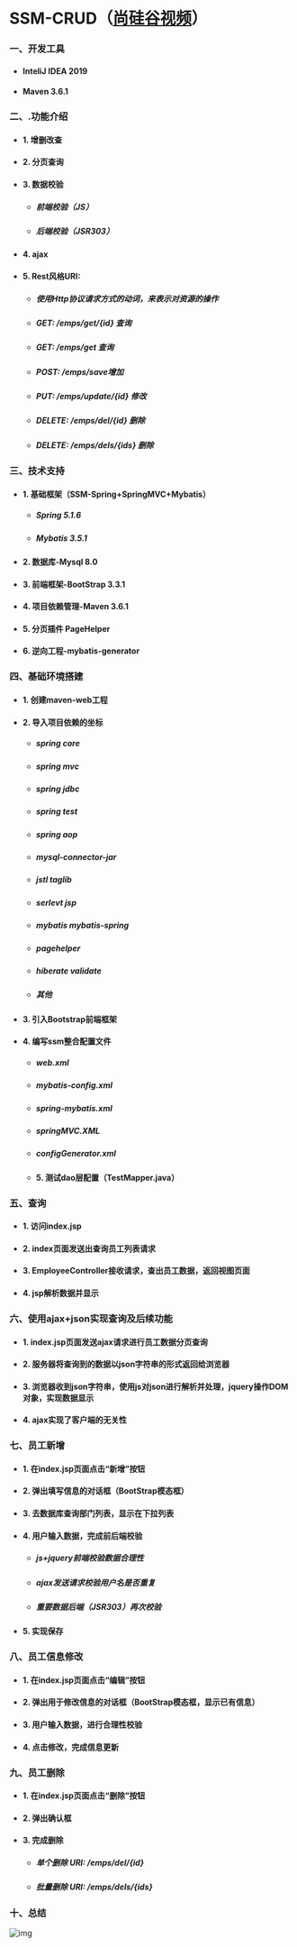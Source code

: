 # SSM-CRUD（[尚硅谷视频](https://www.bilibili.com/video/av35988777)）

### 一、开发工具

- #### InteliJ IDEA 2019

- #### Maven 3.6.1


### 二、.功能介绍

- #### 1. 增删改查

- #### 2. 分页查询

- #### 3. 数据校验

  - ##### 前端校验（JS）

  - ##### 后端校验（JSR303）

- #### 4. ajax

- #### 5. Rest风格URI:

  - ##### 使用Http协议请求方式的动词，来表示对资源的操作

  - ##### GET: /emps/get/{id} 查询

  - ##### GET: /emps/get 查询
  
  - ##### POST: /emps/save增加
  
  - ##### PUT: /emps/update/{id} 修改
  
  - ##### DELETE: /emps/del/{id} 删除
  
  - ##### DELETE: /emps/dels/{ids} 删除

### 三、技术支持

- #### 1. 基础框架（SSM-Spring+SpringMVC+Mybatis）

  - ##### Spring 5.1.6

  - ##### Mybatis 3.5.1

- #### 2. 数据库-Mysql 8.0

- #### 3. 前端框架-BootStrap 3.3.1

- #### 4. 项目依赖管理-Maven 3.6.1

- #### 5. 分页插件 PageHelper

- #### 6. 逆向工程-mybatis-generator

### 四、基础环境搭建

- #### 1. 创建maven-web工程

- #### 2. 导入项目依赖的坐标

    - ##### spring core
    - ##### spring mvc
    - ##### spring jdbc
    - ##### spring test
    - ##### spring aop
    - ##### mysql-connector-jar
    - ##### jstl taglib
    - ##### serlevt jsp
    - ##### mybatis mybatis-spring
    - ##### pagehelper
    - ##### hiberate validate
    - ##### 其他
- #### 3. 引入Bootstrap前端框架
- #### 4. 编写ssm整合配置文件

    - ##### web.xml
    - ##### mybatis-config.xml
    - ##### spring-mybatis.xml
    - ##### springMVC.XML
    - ##### configGenerator.xml
	- #### 5. 测试dao层配置（TestMapper.java）
### 五、查询
- #### 1. 访问index.jsp
- #### 2. index页面发送出查询员工列表请求
- #### 3. EmployeeController接收请求，查出员工数据，返回视图页面
- #### 4. jsp解析数据并显示
### 六、使用ajax+json实现查询及后续功能
- #### 1. index.jsp页面发送ajax请求进行员工数据分页查询
- #### 2. 服务器将查询到的数据以json字符串的形式返回给浏览器
- #### 3. 浏览器收到json字符串，使用js对json进行解析并处理，jquery操作DOM对象，实现数据显示
- #### 4. ajax实现了客户端的无关性
### 七、员工新增
- #### 1. 在index.jsp页面点击“新增”按钮
- #### 2. 弹出填写信息的对话框（BootStrap模态框）
- #### 3. 去数据库查询部门列表，显示在下拉列表
- #### 4. 用户输入数据，完成前后端校验
    - ##### js+jquery前端校验数据合理性
    - ##### ajax发送请求校验用户名是否重复
    - ##### 重要数据后端（JSR303）再次校验
- #### 5. 实现保存
### 八、员工信息修改
- #### 1. 在index.jsp页面点击“编辑”按钮
- #### 2. 弹出用于修改信息的对话框（BootStrap模态框，显示已有信息）
- #### 3. 用户输入数据，进行合理性校验
- #### 4. 点击修改，完成信息更新
### 九、员工删除
- #### 1. 在index.jsp页面点击“删除”按钮
- #### 2. 弹出确认框
- #### 3. 完成删除
    - ##### 单个删除 URI: /emps/del/{id}
    
    - ##### 批量删除 URI: /emps/dels/{ids}
    
### 十、总结

![img](file:///C:\Users\王伟\AppData\Roaming\Tencent\Users\207800885\QQ\WinTemp\RichOle\{U15TPJ}JN{TEGW]M@_4U46.png)















